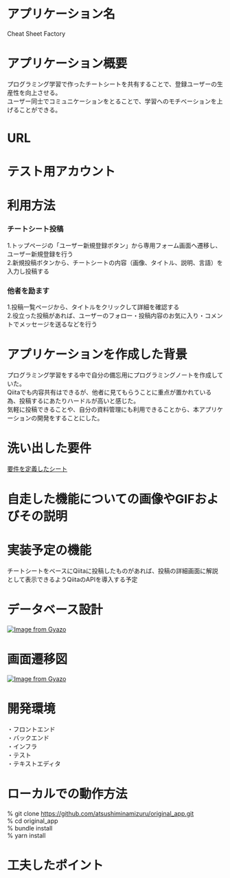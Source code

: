 # アプリケーション名
Cheat Sheet Factory

# アプリケーション概要
プログラミング学習で作ったチートシートを共有することで、登録ユーザーの生産性を向上させる。<br>
ユーザー同士でコミュニケーションをとることで、学習へのモチベーションを上げることができる。

# URL

# テスト用アカウント

# 利用方法
### チートシート投稿
1.トップページの「ユーザー新規登録ボタン」から専用フォーム画面へ遷移し、ユーザー新規登録を行う<br>
2.新規投稿ボタンから、チートシートの内容（画像、タイトル、説明、言語）を入力し投稿する

### 他者を励ます
1.投稿一覧ページから、タイトルをクリックして詳細を確認する<br>
2.役立った投稿があれば、ユーザーのフォロー・投稿内容のお気に入り・コメントでメッセージを送るなどを行う

# アプリケーションを作成した背景
プログラミング学習をする中で自分の備忘用にプログラミングノートを作成していた。<br>
Qiitaでも内容共有はできるが、他者に見てもらうことに重点が置かれている為、投稿するにあたりハードルが高いと感じた。<br>
気軽に投稿できることや、自分の資料管理にも利用できることから、本アプリケーションの開発をすることにした。

# 洗い出した要件
[要件を定義したシート](https://docs.google.com/spreadsheets/d/1-sXuzokYmxBdQ--xWK8LSFCrU1SGd6tXFrVTq3U7EQE/edit?usp=sharing)

# 自走した機能についての画像やGIFおよびその説明

# 実装予定の機能
チートシートをベースにQiitaに投稿したものがあれば、投稿の詳細画面に解説として表示できるようQiitaのAPIを導入する予定

# データベース設計
[![Image from Gyazo](https://i.gyazo.com/b030fdbbbb583b74e057e5cd6a4bddcd.png)](https://gyazo.com/b030fdbbbb583b74e057e5cd6a4bddcd)

# 画面遷移図
[![Image from Gyazo](https://i.gyazo.com/db7c38c072837261a3f585afea163c9a.png)](https://gyazo.com/db7c38c072837261a3f585afea163c9a)

# 開発環境
・フロントエンド<br>
・バックエンド<br>
・インフラ<br>
・テスト<br>
・テキストエディタ<br>

# ローカルでの動作方法
% git clone https://github.com/atsushiminamizuru/original_app.git<br>
% cd original_app<br>
% bundle install<br>
% yarn install

# 工夫したポイント
